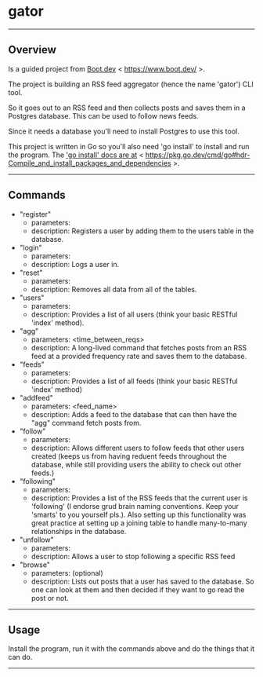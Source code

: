 # gator

---

## Overview

Is a guided project from [Boot.dev](https://www.boot.dev/) < https://www.boot.dev/ >.

The project is building an RSS feed aggregator (hence the name 'gator') CLI tool.

So it goes out to an RSS feed and then collects posts and saves them in a Postgres database.
This can be used to follow news feeds.

Since it needs a database you'll need to install Postgres to use this tool.

This project is written in Go so you'll also need 'go install' to install and run the program.
The ['go install' docs are at](https://pkg.go.dev/cmd/go#hdr-Compile_and_install_packages_and_dependencies) < https://pkg.go.dev/cmd/go#hdr-Compile_and_install_packages_and_dependencies >.

---

## Commands

- "register"
  - parameters: <name>
  - description: Registers a user by adding them to the users table in the database.
- "login"
  - parameters: <name>
  - description: Logs a user in.
- "reset"
  - parameters:
  - description: Removes all data from all of the tables.
- "users"
  - parameters:
  - description: Provides a list of all users (think your basic RESTful 'index' method).
- "agg"
  - parameters: <time_between_reqs>
  - description: A long-lived command that fetches posts from an RSS feed at a provided frequency rate and saves them to the database.
- "feeds"
  - parameters:
  - description: Provides a list of all feeds (think your basic RESTful 'index' method)
- "addfeed"
  - parameters: <feed_name> <url>
  - description: Adds a feed to the database that can then have the "agg" command fetch posts from.
- "follow"
  - parameters: <url>
  - description: Allows different users to follow feeds that other users created (keeps us from having reduent feeds throughout the database, while still providing users the ability to check out other feeds.)
- "following"
  - parameters:
  - description: Provides a list of the RSS feeds that the current user is 'following' (I endorse grud brain naming conventions. Keep your 'smarts' to you yourself pls.). Also setting up this functionality was great practice at setting up a joining table to handle many-to-many relationships in the database.
- "unfollow"
  - parameters: <url>
  - description: Allows a user to stop following a specific RSS feed
- "browse"
  - parameters: <limit> (optional)
  - description: Lists out posts that a user has saved to the database. So one can look at them and then decided if they want to go read the post or not.

---

## Usage

Install the program, run it with the commands above and do the things that it can do.

---
